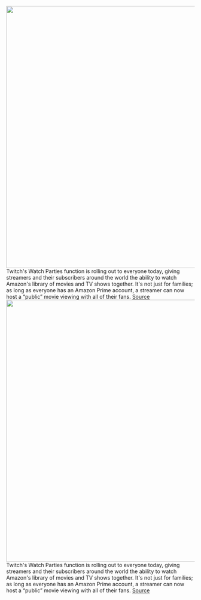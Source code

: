 <img src='https://cdn.vox-cdn.com/thumbor/K2OGeKjZbwsb_Sk140cVu0ttJWI=/0x0:1502x927/1200x800/filters:focal(556x151:796x391)/cdn.vox-cdn.com/uploads/chorus_image/image/67343631/twitch_parties.0.png' width='700px' /><br/>
Twitch's Watch Parties function is rolling out to everyone today, giving streamers and their subscribers around the world the ability to watch Amazon's library of movies and TV shows together. It's not just for families; as long as everyone has an Amazon Prime account, a streamer can now host a “public” movie viewing with all of their fans.
<a href='https://www.theverge.com/2020/9/2/21418599/twitch-watch-party-rollout-global-amazon-prime-video-streaming'> Source <a/><img src='https://cdn.vox-cdn.com/thumbor/K2OGeKjZbwsb_Sk140cVu0ttJWI=/0x0:1502x927/1200x800/filters:focal(556x151:796x391)/cdn.vox-cdn.com/uploads/chorus_image/image/67343631/twitch_parties.0.png' width='700px' /><br/>
Twitch's Watch Parties function is rolling out to everyone today, giving streamers and their subscribers around the world the ability to watch Amazon's library of movies and TV shows together. It's not just for families; as long as everyone has an Amazon Prime account, a streamer can now host a “public” movie viewing with all of their fans.
<a href='https://www.theverge.com/2020/9/2/21418599/twitch-watch-party-rollout-global-amazon-prime-video-streaming'> Source <a/>